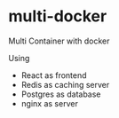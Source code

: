 # multi-docker
Multi Container with docker

Using
- React as frontend
- Redis as caching server
- Postgres as database
- nginx as server
